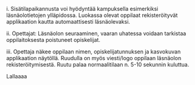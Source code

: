 i. Sisätilapaikannusta voi hyödyntää kampuksella esimerkiksi läsnäolotietojen ylläpidossa. Luokassa olevat oppilaat rekisteröityvät applikaation kautta automaattisesti läsnäolevaksi.

ii. Opettajat: Läsnäolon seuraaminen, vaaran uhatessa voidaan tarkistaa oppilaitoksesta poistuneet opiskelijat.

iii. Opettaja näkee oppilaan nimen, opiskelijatunnuksen ja kasvokuvan applikaation näytöllä. Ruudulla on myös viesti/logo oppilaan läsnäolon rekisteröitymisestä. Ruutu palaa normaalitilaan n. 5-10 sekunnin kuluttua.

Lallaaaa
